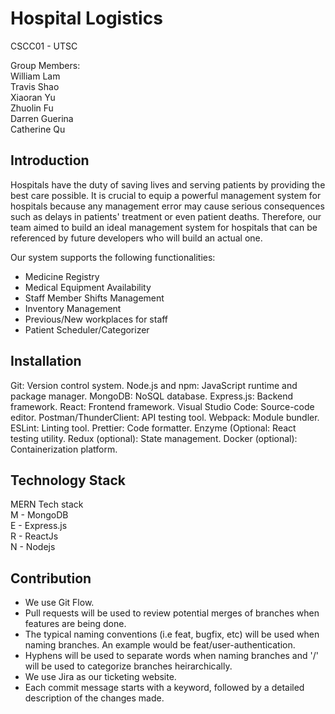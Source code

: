 # Hospital Logistics
CSCC01 - UTSC <br>

Group Members: <br>
William Lam <br>
Travis Shao <br>
Xiaoran Yu <br>
Zhuolin Fu <br>
Darren Guerina <br>
Catherine Qu <br>
## Introduction
Hospitals have the duty of saving lives and serving patients by providing the best care possible. It is crucial to equip a powerful management system for hospitals because any management error may cause serious consequences such as delays in patients' treatment or even patient deaths. Therefore, our team aimed to build an ideal management system for hospitals that can be referenced by future developers who will build an actual one.

Our system supports the following functionalities:
* Medicine Registry
* Medical Equipment Availability
* Staff Member Shifts Management
* Inventory Management
* Previous/New workplaces for staff
* Patient Scheduler/Categorizer
## Installation
Git: Version control system.
Node.js and npm: JavaScript runtime and package manager.
MongoDB: NoSQL database.
Express.js: Backend framework.
React: Frontend framework.
Visual Studio Code: Source-code editor.
Postman/ThunderClient: API testing tool.
Webpack: Module bundler.
ESLint: Linting tool.
Prettier: Code formatter.
Enzyme (Optional: React testing utility.
Redux (optional): State management.
Docker (optional): Containerization platform.


## Technology Stack
MERN Tech stack <br>
M - MongoDB <br>
E - Express.js <br>
R - ReactJs <br>
N - Nodejs <br>

## Contribution
* We use Git Flow.
* Pull requests will be used to review potential merges of branches when features are being done.
* The typical naming conventions (i.e feat, bugfix, etc) will be used when naming branches. An example would be feat/user-authentication.
* Hyphens will be used to separate words when naming branches and '/' will be used to categorize branches heirarchically.
* We use Jira as our ticketing website.
* Each commit message starts with a keyword, followed by a detailed description of the changes made.
